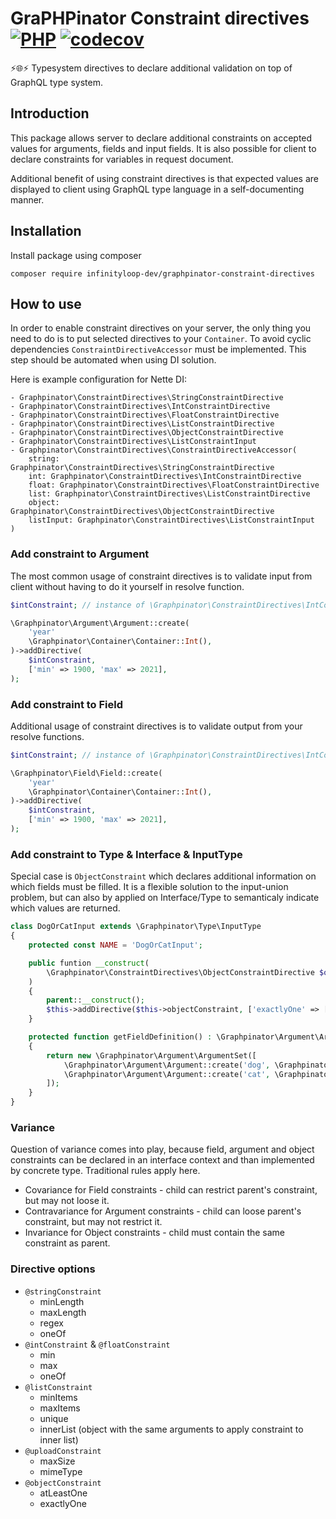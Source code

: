 # GraPHPinator Constraint directives [![PHP](https://github.com/infinityloop-dev/graphpinator-constraint-directives/workflows/PHP/badge.svg?branch=master)](https://github.com/infinityloop-dev/graphpinator-constraint-directives/actions?query=workflow%3APHP) [![codecov](https://codecov.io/gh/infinityloop-dev/graphpinator-constraint-directives/branch/master/graph/badge.svg)](https://codecov.io/gh/infinityloop-dev/graphpinator-constraint-directives)

:zap::globe_with_meridians::zap: Typesystem directives to declare additional validation on top of GraphQL type system.

## Introduction

This package allows server to declare additional constraints on accepted values for arguments, fields and input fields. It is also possible for client to declare constraints for variables in request document.

Additional benefit of using constraint directives is that expected values are displayed to client using GraphQL type language in a self-documenting manner.

## Installation

Install package using composer

```composer require infinityloop-dev/graphpinator-constraint-directives```

## How to use

In order to enable constraint directives on your server, the only thing you need to do is to put selected directives to your `Container`. To avoid cyclic dependencies `ConstraintDirectiveAccessor` must be implemented. This step should be automated when using DI solution.

Here is example configuration for Nette DI:
```neon
- Graphpinator\ConstraintDirectives\StringConstraintDirective
- Graphpinator\ConstraintDirectives\IntConstraintDirective
- Graphpinator\ConstraintDirectives\FloatConstraintDirective
- Graphpinator\ConstraintDirectives\ListConstraintDirective
- Graphpinator\ConstraintDirectives\ObjectConstraintDirective
- Graphpinator\ConstraintDirectives\ListConstraintInput
- Graphpinator\ConstraintDirectives\ConstraintDirectiveAccessor(
    string: Graphpinator\ConstraintDirectives\StringConstraintDirective
    int: Graphpinator\ConstraintDirectives\IntConstraintDirective
    float: Graphpinator\ConstraintDirectives\FloatConstraintDirective
    list: Graphpinator\ConstraintDirectives\ListConstraintDirective
    object: Graphpinator\ConstraintDirectives\ObjectConstraintDirective
    listInput: Graphpinator\ConstraintDirectives\ListConstraintInput
)
```

### Add constraint to Argument

The most common usage of constraint directives is to validate input from client without having to do it yourself in resolve function.

```php
$intConstraint; // instance of \Graphpinator\ConstraintDirectives\IntConstraintDirective

\Graphpinator\Argument\Argument::create(
    'year'
    \Graphpinator\Container\Container::Int(),
)->addDirective(
    $intConstraint,
    ['min' => 1900, 'max' => 2021],
);
```

### Add constraint to Field

Additional usage of constraint directives is to validate output from your resolve functions.

```php
$intConstraint; // instance of \Graphpinator\ConstraintDirectives\IntConstraintDirective

\Graphpinator\Field\Field::create(
    'year'
    \Graphpinator\Container\Container::Int(),
)->addDirective(
    $intConstraint,
    ['min' => 1900, 'max' => 2021],
);
```

### Add constraint to Type & Interface & InputType

Special case is `ObjectConstraint` which declares additional information on which fields must be filled. It is a flexible solution to the input-union problem, but can also by applied on Interface/Type to semanticaly indicate which values are returned.

```php
class DogOrCatInput extends \Graphpinator\Type\InputType
{
    protected const NAME = 'DogOrCatInput';

    public funtion __construct(
        \Graphpinator\ConstraintDirectives\ObjectConstraintDirective $objectConstraint,
    )
    {
        parent::__construct();
        $this->addDirective($this->objectConstraint, ['exactlyOne' => ['dog', 'cat']]);
    }

    protected function getFieldDefinition() : \Graphpinator\Argument\ArgumentSet
    {
        return new \Graphpinator\Argument\ArgumentSet([
            \Graphpinator\Argument\Argument::create('dog', \Graphpinator\Container\Container::String()),
            \Graphpinator\Argument\Argument::create('cat', \Graphpinator\Container\Container::String()),
        ]);
    }
}
```

### Variance

Question of variance comes into play, because field, argument and object constraints can be declared in an interface context and than implemented by concrete type. Traditional rules apply here.

- Covariance for Field constraints - child can restrict parent's constraint, but may not loose it.
- Contravariance for Argument constraints - child can loose parent's constraint, but may not restrict it.
- Invariance for Object constraints - child must contain the same constraint as parent.


### Directive options

- `@stringConstraint`
    - minLength
    - maxLength
    - regex
    - oneOf
- `@intConstraint` & `@floatConstraint`
    - min
    - max
    - oneOf
- `@listConstraint`
    - minItems
    - maxItems
    - unique
    - innerList (object with the same arguments to apply constraint to inner list)
- `@uploadConstraint`
    - maxSize
    - mimeType
- `@objectConstraint`
    - atLeastOne
    - exactlyOne
